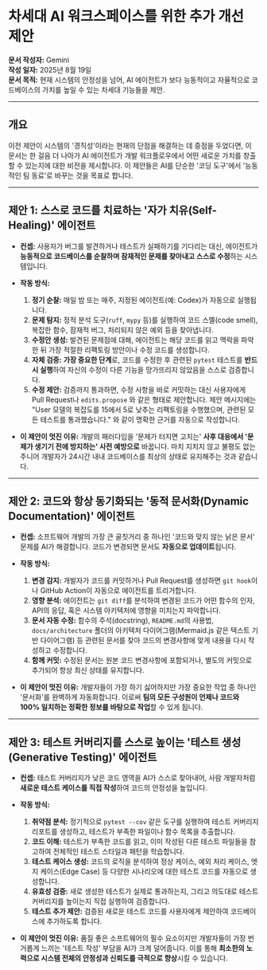 # 차세대 AI 워크스페이스를 위한 추가 개선 제안

**문서 작성자:** Gemini  
**작성 일자:** 2025년 8월 19일  
**문서 목적:** 현재 시스템의 안정성을 넘어, AI 에이전트가 보다 능동적이고 자율적으로 코드베이스의 가치를 높일 수 있는 차세대 기능들을 제안.

---

## 개요

이전 제안이 시스템의 '경직성'이라는 현재의 단점을 해결하는 데 중점을 두었다면, 이 문서는 한 걸음 더 나아가 AI 에이전트가 개발 워크플로우에서 어떤 새로운 가치를 창출할 수 있는지에 대한 비전을 제시합니다. 이 제안들은 AI를 단순한 '코딩 도구'에서 '능동적인 팀 동료'로 바꾸는 것을 목표로 합니다.

---

## 제안 1: 스스로 코드를 치료하는 '자가 치유(Self-Healing)' 에이전트

*   **컨셉:**
    사용자가 버그를 발견하거나 테스트가 실패하기를 기다리는 대신, 에이전트가 **능동적으로 코드베이스를 순찰하며 잠재적인 문제를 찾아내고 스스로 수정**하는 시스템입니다.

*   **작동 방식:**
    1.  **정기 순찰:** 매일 밤 또는 매주, 지정된 에이전트(예: Codex)가 자동으로 실행됩니다.
    2.  **문제 탐지:** 정적 분석 도구(`ruff`, `mypy` 등)를 실행하여 코드 스멜(code smell), 복잡한 함수, 잠재적 버그, 처리되지 않은 예외 등을 찾아냅니다.
    3.  **수정안 생성:** 발견된 문제점에 대해, 에이전트는 해당 코드를 읽고 맥락을 파악한 뒤 가장 적절한 리팩토링 방안이나 수정 코드를 생성합니다.
    4.  **자체 검증:** **가장 중요한 단계**로, 코드를 수정한 후 관련된 `pytest` 테스트를 **반드시 실행**하여 자신의 수정이 다른 기능을 망가뜨리지 않았음을 스스로 검증합니다.
    5.  **수정 제안:** 검증까지 통과하면, 수정 사항을 바로 커밋하는 대신 사용자에게 Pull Request나 `edits.propose` 와 같은 형태로 제안합니다. 제안 메시지에는 "User 모델의 복잡도를 15에서 5로 낮추는 리팩토링을 수행했으며, 관련된 모든 테스트를 통과했습니다." 와 같이 명확한 근거를 자동으로 작성합니다.

*   **이 제안이 멋진 이유:**
    개발의 패러다임을 '문제가 터지면 고치는' **사후 대응에서 '문제가 생기기 전에 방지하는' 사전 예방으로** 바꿉니다. 마치 지치지 않고 불평도 없는 주니어 개발자가 24시간 내내 코드베이스를 최상의 상태로 유지해주는 것과 같습니다.

---

## 제안 2: 코드와 항상 동기화되는 '동적 문서화(Dynamic Documentation)' 에이전트

*   **컨셉:**
    소프트웨어 개발의 가장 큰 골칫거리 중 하나인 '코드와 맞지 않는 낡은 문서' 문제를 AI가 해결합니다. 코드가 변경되면 문서도 **자동으로 업데이트**됩니다.

*   **작동 방식:**
    1.  **변경 감지:** 개발자가 코드를 커밋하거나 Pull Request를 생성하면 `git hook`이나 GitHub Action이 자동으로 에이전트를 트리거합니다.
    2.  **영향 분석:** 에이전트는 `git diff`를 분석하여 변경된 코드가 어떤 함수의 인자, API의 응답, 혹은 시스템 아키텍처에 영향을 미치는지 파악합니다.
    3.  **문서 자동 수정:** 함수의 주석(docstring), `README.md`의 사용법, `docs/architecture` 폴더의 아키텍처 다이어그램(Mermaid.js 같은 텍스트 기반 다이어그램) 등 관련된 문서를 찾아 코드의 변경사항에 맞게 내용을 다시 작성하고 수정합니다.
    4.  **함께 커밋:** 수정된 문서는 원본 코드 변경사항에 포함되거나, 별도의 커밋으로 추가되어 항상 최신 상태를 유지합니다.

*   **이 제안이 멋진 이유:**
    개발자들이 가장 하기 싫어하지만 가장 중요한 작업 중 하나인 '문서화'를 완벽하게 자동화합니다. 이로써 **팀의 모든 구성원이 언제나 코드와 100% 일치하는 정확한 정보를 바탕으로 작업**할 수 있게 됩니다.

---

## 제안 3: 테스트 커버리지를 스스로 높이는 '테스트 생성(Generative Testing)' 에이전트

*   **컨셉:**
    테스트 커버리지가 낮은 코드 영역을 AI가 스스로 찾아내어, 사람 개발자처럼 **새로운 테스트 케이스를 직접 작성**하여 코드의 안정성을 높입니다.

*   **작동 방식:**
    1.  **취약점 분석:** 정기적으로 `pytest --cov` 같은 도구를 실행하여 테스트 커버리지 리포트를 생성하고, 테스트가 부족한 파일이나 함수 목록을 추출합니다.
    2.  **코드 이해:** 테스트가 부족한 코드를 읽고, 이미 작성된 다른 테스트 파일들을 참고하여 전체적인 테스트 스타일과 패턴을 학습합니다.
    3.  **테스트 케이스 생성:** 코드의 로직을 분석하여 정상 케이스, 예외 처리 케이스, 엣지 케이스(Edge Case) 등 다양한 시나리오에 대한 테스트 코드를 자동으로 생성합니다.
    4.  **유효성 검증:** 새로 생성한 테스트가 실제로 통과하는지, 그리고 의도대로 테스트 커버리지를 높이는지 직접 실행하여 검증합니다.
    5.  **테스트 추가 제안:** 검증된 새로운 테스트 코드를 사용자에게 제안하여 코드베이스에 추가하도록 합니다.

*   **이 제안이 멋진 이유:**
    품질 좋은 소프트웨어의 필수 요소이지만 개발자들이 가장 번거롭게 느끼는 '테스트 작성' 부담을 AI가 크게 덜어줍니다. 이를 통해 **최소한의 노력으로 시스템 전체의 안정성과 신뢰도를 극적으로 향상**시킬 수 있습니다.
